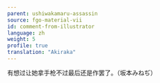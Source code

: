 ```yaml
---
parent: ushiwakamaru-assassin
source: fgo-material-vii
id: comment-from-illustrator
language: zh
weight: 5
profile: true
translation: "Akiraka"
---
```


有想过让她拿手枪不过最后还是作罢了。（坂本みねぢ）
